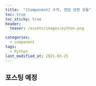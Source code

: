 ```yaml
---
title:  "[Component] 수학, 랜덤 관련 모듈"
toc: true
toc_sticky: true
header:
  teaser: /assets/images/python.png

categories:
  - component
tags:
  - Python
last_modified_at: 2021-03-25
---
```


## 포스팅 예정